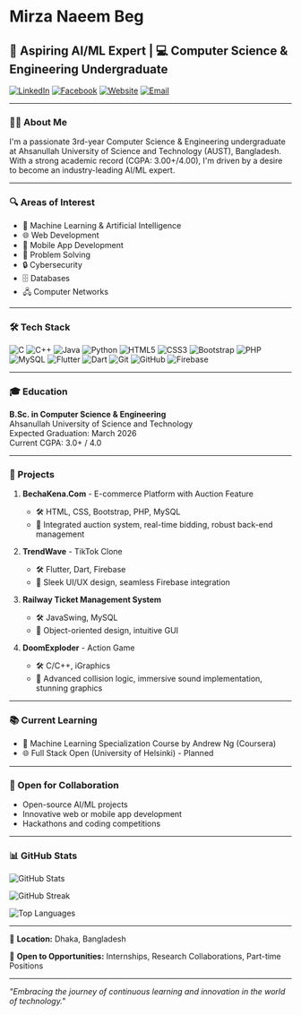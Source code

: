 # Mirza Naeem Beg
## 🚀 Aspiring AI/ML Expert | 💻 Computer Science & Engineering Undergraduate

[![LinkedIn](https://img.shields.io/badge/LinkedIn-0077B5?style=for-the-badge&logo=linkedin&logoColor=white)](https://www.linkedin.com/in/mirza-naeem-beg/)
[![Facebook](https://img.shields.io/badge/Facebook-1877F2?style=for-the-badge&logo=facebook&logoColor=white)](https://www.facebook.com/mrnimblenaeem/)
[![Website](https://img.shields.io/badge/Website-FF7139?style=for-the-badge&logo=Firefox-Browser&logoColor=white)](https://naeembeg.github.io)
[![Email](https://img.shields.io/badge/Email-D14836?style=for-the-badge&logo=gmail&logoColor=white)](mailto:mirzanaeem278@gmail.com)

---

### 👨‍🎓 About Me

I'm a passionate 3rd-year Computer Science & Engineering undergraduate at Ahsanullah University of Science and Technology (AUST), Bangladesh. With a strong academic record (CGPA: 3.00+/4.00), I'm driven by a desire to become an industry-leading AI/ML expert.

---

### 🔍 Areas of Interest

- 🤖 Machine Learning & Artificial Intelligence
- 🌐 Web Development
- 📱 Mobile App Development
- 🧠 Problem Solving
- 🔒 Cybersecurity
- 🗄️ Databases
- 🖧 Computer Networks

---

### 🛠 Tech Stack

![C](https://img.shields.io/badge/c-%2300599C.svg?style=for-the-badge&logo=c&logoColor=white)
![C++](https://img.shields.io/badge/c++-%2300599C.svg?style=for-the-badge&logo=c%2B%2B&logoColor=white)
![Java](https://img.shields.io/badge/java-%23ED8B00.svg?style=for-the-badge&logo=openjdk&logoColor=white)
![Python](https://img.shields.io/badge/python-3670A0?style=for-the-badge&logo=python&logoColor=ffdd54)
![HTML5](https://img.shields.io/badge/html5-%23E34F26.svg?style=for-the-badge&logo=html5&logoColor=white)
![CSS3](https://img.shields.io/badge/css3-%231572B6.svg?style=for-the-badge&logo=css3&logoColor=white)
![Bootstrap](https://img.shields.io/badge/bootstrap-%23563D7C.svg?style=for-the-badge&logo=bootstrap&logoColor=white)
![PHP](https://img.shields.io/badge/php-%23777BB4.svg?style=for-the-badge&logo=php&logoColor=white)
![MySQL](https://img.shields.io/badge/mysql-4479A1.svg?style=for-the-badge&logo=mysql&logoColor=white)
![Flutter](https://img.shields.io/badge/Flutter-%2302569B.svg?style=for-the-badge&logo=Flutter&logoColor=white)
![Dart](https://img.shields.io/badge/dart-%230175C2.svg?style=for-the-badge&logo=dart&logoColor=white)
![Git](https://img.shields.io/badge/git-%23F05033.svg?style=for-the-badge&logo=git&logoColor=white)
![GitHub](https://img.shields.io/badge/github-%23121011.svg?style=for-the-badge&logo=github&logoColor=white)
![Firebase](https://img.shields.io/badge/firebase-%23039BE5.svg?style=for-the-badge&logo=firebase)

---

### 🎓 Education

**B.Sc. in Computer Science & Engineering**  
Ahsanullah University of Science and Technology  
Expected Graduation: March 2026  
Current CGPA: 3.0+ / 4.0

---

### 🚀 Projects

1. **BechaKena.Com** - E-commerce Platform with Auction Feature
   - 🛠 HTML, CSS, Bootstrap, PHP, MySQL
   - 🌟 Integrated auction system, real-time bidding, robust back-end management

2. **TrendWave** - TikTok Clone
   - 🛠 Flutter, Dart, Firebase
   - 🌟 Sleek UI/UX design, seamless Firebase integration

3. **Railway Ticket Management System**
   - 🛠 JavaSwing, MySQL
   - 🌟 Object-oriented design, intuitive GUI

4. **DoomExploder** - Action Game
   - 🛠 C/C++, iGraphics
   - 🌟 Advanced collision logic, immersive sound implementation, stunning graphics

---

### 📚 Current Learning

- 🧠 Machine Learning Specialization Course by Andrew Ng (Coursera)
- 🌐 Full Stack Open (University of Helsinki) - Planned

---

### 🤝 Open for Collaboration

- Open-source AI/ML projects
- Innovative web or mobile app development
- Hackathons and coding competitions

---

### 📊 GitHub Stats

![GitHub Stats](https://github-readme-stats.vercel.app/api?username=naeembeg&theme=dark&hide_border=false&include_all_commits=false&count_private=false)

![GitHub Streak](https://github-readme-streak-stats.herokuapp.com/?user=naeembeg&theme=dark&hide_border=false)

![Top Languages](https://github-readme-stats.vercel.app/api/top-langs/?username=naeembeg&theme=dark&hide_border=false&include_all_commits=false&count_private=false&layout=compact)

---

📍 **Location:** Dhaka, Bangladesh

💼 **Open to Opportunities:** Internships, Research Collaborations, Part-time Positions

---

*"Embracing the journey of continuous learning and innovation in the world of technology."*


